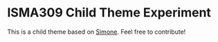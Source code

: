# ISMA309 Child Theme Experiment

This is a child theme based on [Simone](http://github.com/mor10/simone). Feel free to contribute!